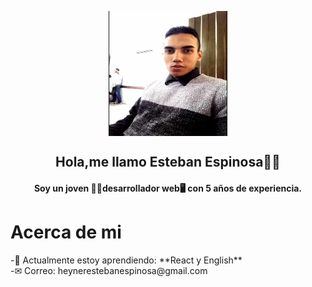 <p align="center" width="300">

<img align="center" width="190" height="200" src="img/foto.jpg" >
<h2 align="center">Hola,me llamo Esteban Espinosa🙋‍♂️</h2>

<h4 align="center">Soy un joven 💁‍♂️desarrollador web🖥 con 5 años de experiencia. </h4>

<h1>Acerca de mi</h1>
-🧠 Actualmente estoy aprendiendo: **React y English**<br>
-✉ Correo: heynerestebanespinosa@gmail.com<br>
</p>
